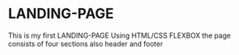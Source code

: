 # LANDING-PAGE
This is my first LANDING-PAGE Using HTML/CSS FLEXBOX
the page consists of four sections also header and footer